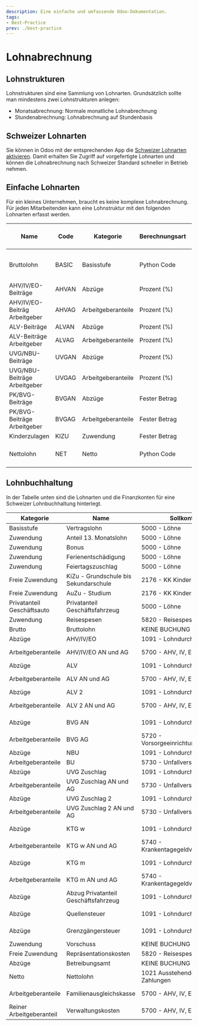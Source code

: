 ```yaml
---
description: Eine einfache und umfassende Odoo-Dokumentation.
tags:
- Best-Practice
prev: ./best-practice
---
```

# Lohnabrechnung

## Lohnstrukturen

Lohnstrukturen sind eine Sammlung von Lohnarten. Grundsätzlich sollte man mindestens zwei Lohnstrukturen anlegen:

* Monatsabrechnung: Normale monatliche Lohnabrechnung
* Stundenabrechnung: Lohnabrechnung auf Stundenbasis

## Schweizer Lohnarten

Sie können in Odoo mit der entsprechenden App die [Schweizer Lohnarten aktivieren](Gio%20Payroll%20Custom.md#Schweizer%20Lohnarten%20aktivieren). Damit erhalten Sie Zugriff auf vorgefertigte Lohnarten und können die Lohnabrechnung nach Schweizer Standard schneller in Betrieb nehmen.

## Einfache Lohnarten

Für ein kleines Unternehmen, braucht es keine komplexe Lohnabrechnung. Für jeden Mitarbeitenden kann eine Lohnstruktur mit den folgenden Lohnarten erfasst werden.

| Name                          | Code  | Kategorie          | Berechnungsart | Prozent basierend auf | Prozent (%) | Menge | Python Code                                                                       |
| ----------------------------- | ----- | ------------------ | -------------- | --------------------- | ----------- | ----- | --------------------------------------------------------------------------------- |
| Bruttolohn                    | BASIC | Basisstufe         | Python Code    |                       | 0           | 1.0   | `result = payslip.paid_amount + (inputs.BASIC13.amount if inputs.BASIC13 else 0)` |
| AHV/IV/EO-Beiträge            | AHVAN | Abzüge             | Prozent (%)    | BASIC                 | 5.275       | -1.0  |                                                                                   |
| AHV/IV/EO-Beiträg Arbeitgeber | AHVAG | Arbeitgeberanteile | Prozent (%)    | BASIC                 | 5.275       | -1.0  |                                                                                   |
| ALV-Beiträge                  | ALVAN | Abzüge             | Prozent (%)    | BASIC                 | 1.1         | -1.0  |                                                                                   |
| ALV-Beiträge Arbeitgeber      | ALVAG | Arbeitgeberanteile | Prozent (%)    | BASIC                 | 1.1         | -1.0  |                                                                                   |
| UVG/NBU-Beiträge              | UVGAN | Abzüge             | Prozent (%)    | BASIC                 | 1.057       | -1.0  |                                                                                   |
| UVG/NBU-Beiträge Arbeitgeber  | UVGAG | Arbeitgeberanteile | Prozent (%)    | BASIC                 | 1.057       | -1.0  |                                                                                   |
| PK/BVG-Beiträge               | BVGAN | Abzüge             | Fester Betrag  | BASIC                 | 2.04        | -1.0  |                                                                                   |
| PK/BVG-Beiträge Arbeitgeber   | BVGAG | Arbeitgeberanteile | Fester Betrag  |                       | 0           | -1.0  |                                                                                   |
| Kinderzulagen                 | KIZU  | Zuwendung          | Fester Betrag  |                       | 0           | 1.0   |                                                                                   |
| Nettolohn                     | NET   | Netto              | Python Code    |                       | 0           | 1.0   | `result = categories.BASIC + categories.ALW + categories.DED`                     |

## Lohnbuchhaltung

In der Tabelle unten sind die Lohnarten und die Finanzkonten für eine Schweizer Lohnbuchhaltung hinterlegt.

| Kategorie                  | Name                                  | Sollkonto                          | Habenkonto                              |
| -------------------------- | ------------------------------------- | ---------------------------------- | --------------------------------------- |
| Basisstufe                 | Vertragslohn                          | 5000 - Löhne                       | 1091 - Lohndurchlaufkonto               |
| Zuwendung                  | Anteil 13. Monatslohn                 | 5000 - Löhne                       | 1091 - Lohndurchlaufkonto               |
| Zuwendung                  | Bonus                                 | 5000 - Löhne                       | 1091 - Lohndurchlaufkonto               |
| Zuwendung                  | Ferienentschädigung                   | 5000 - Löhne                       | 1091 - Lohndurchlaufkonto               |
| Zuwendung                  | Feiertagszuschlag                     | 5000 - Löhne                       | 1091 - Lohndurchlaufkonto               |
| Freie Zuwendung            | KiZu - Grundschule bis Sekundarschule | 2176 - KK Kinderzulagen            | 1091 - Lohndurchlaufkonto               |
| Freie Zuwendung            | AuZu - Studium                        | 2176 - KK Kinderzulagen            | 1091 - Lohndurchlaufkonto               |
| Privatanteil Geschäftsauto | Privatanteil Geschäftsfahrzeug        | 5000 - Löhne                       | 1091 - Lohndurchlaufkonto               |
| Zuwendung                  | Reisespesen                           | 5820 - Reisespesen                 | 1091 - Lohndurchlaufkonto               |
| Brutto                     | Bruttolohn                            | KEINE BUCHUNG                      | KEINE BUCHUNG                           |
| Abzüge                     | AHV/IV/EO                             | 1091 - Lohndurchlaufkonto          | 5700 - AHV, IV, EO, ALV, FAK            |
| Arbeitgeberanteile         | AHV/IV/EO AN und AG                   | 5700 - AHV, IV, EO, ALV, FAK       | 2170 - Verb. ggn. Vorsorgeeinrichtungen |
| Abzüge                     | ALV                                   | 1091 - Lohndurchlaufkonto          | 5700 - AHV, IV, EO, ALV, FAK            |
| Arbeitgeberanteile         | ALV AN und AG                         | 5700 - AHV, IV, EO, ALV, FAK       | 2170 - Verb. ggn. Vorsorgeeinrichtungen |
| Abzüge                     | ALV 2                                 | 1091 - Lohndurchlaufkonto          | 5700 - AHV, IV, EO, ALV, FAK            |
| Arbeitgeberanteile         | ALV 2 AN und AG                       | 5700 - AHV, IV, EO, ALV, FAK       | 2170 - Verb. ggn. Vorsorgeeinrichtungen |
| Abzüge                     | BVG AN                                | 1091 - Lohndurchlaufkonto          | 5720 - Vorsorgeeinrichtungen            |
| Arbeitgeberanteile         | BVG AG                                | 5720 - Vorsorgeeinrichtungen       | 2172 - Verbindlichkeiten BVG            |
| Abzüge                     | NBU                                   | 1091 - Lohndurchlaufkonto          | 2173 - Verbindlichkeiten BU             |
| Arbeitgeberanteile         | BU                                    | 5730 - Unfallversicherung          | 2173 - Verbindlichkeiten BU             |
| Abzüge                     | UVG Zuschlag                          | 1091 - Lohndurchlaufkonto          | 5730 - Unfallversicherung               |
| Arbeitgeberanteile         | UVG Zuschlag AN und AG                | 5730 - Unfallversicherung          | 2174 - Verbindlichkeiten UVGZ           |
| Abzüge                     | UVG Zuschlag 2                        | 1091 - Lohndurchlaufkonto          | 5730 - Unfallversicherung               |
| Arbeitgeberanteile         | UVG Zuschlag 2 AN und AG              | 5730 - Unfallversicherung          | 2174 - Verbindlichkeiten UVGZ           |
| Abzüge                     | KTG w                                 | 1091 - Lohndurchlaufkonto          | 5740 - Krankentagegeldversicherung      |
| Arbeitgeberanteile         | KTG w AN und AG                       | 5740 - Krankentagegeldversicherung | 2175 - Verbindlichkeiten KTG            |
| Abzüge                     | KTG m                                 | 1091 - Lohndurchlaufkonto          | 5740 - Krankentagegeldversicherung      |
| Arbeitgeberanteile         | KTG m AN und AG                       | 5740 - Krankentagegeldversicherung | 2175 - Verbindlichkeiten KTG            |
| Abzüge                     | Abzug Privatanteil Geschäftsfahrzeug  | 1091 - Lohndurchlaufkonto          | 6270 - Privatanteil Fahrzeugaufwand     |
| Abzüge                     | Quellensteuer                         | 1091 - Lohndurchlaufkonto          | 2179 - Verbindlichkeiten Quellensteuer  |
| Abzüge                     | Grenzgängersteuer                     | 1091 - Lohndurchlaufkonto          | 2179 - Verbindlichkeiten Quellensteuer  |
| Zuwendung                  | Vorschuss                             | KEINE BUCHUNG                      | KEINE BUCHUNG                           |
| Freie Zuwendung            | Repräsentationskosten                 | 5820 - Reisespesen                 | 1091 - Lohndurchlaufkonto               |
| Abzüge                     | Betreibungsamt                        | KEINE BUCHUNG                      | KEINE BUCHUNG                           |
| Netto                      | Nettolohn                             | 1021 Ausstehende Zahlungen         | 1091 - Lohndurchlaufkonto               |
| Arbeitgeberanteile         | Familienausgleichskasse               | 5700 - AHV, IV, EO, ALV, FAK       | 2170 - Verb. ggn. Vorsorgeeinrichtungen |
| Reiner Arbeitgeberanteil   | Verwaltungskosten                     | 5700 - AHV, IV, EO, ALV, FAK       | 2170 - Verb. ggn. Vorsorgeeinrichtungen |
